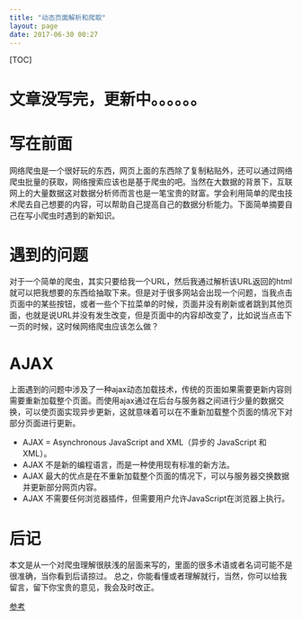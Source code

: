 ```yaml
---
title: "动态页面解析和爬取"
layout: page
date: 2017-06-30 00:27
---
```


[TOC]
# 文章没写完，更新中。。。。。。
# 写在前面
网络爬虫是一个很好玩的东西，网页上面的东西除了复制粘贴外，还可以通过网络爬虫批量的获取，网络搜索应该也是基于爬虫的吧。当然在大数据的背景下，互联网上的大量数据这对数据分析师而言也是一笔宝贵的财富。学会利用简单的爬虫技术爬去自己想要的内容，可以帮助自己提高自己的数据分析能力。下面简单摘要自己在写小爬虫时遇到的新知识。


# 遇到的问题
对于一个简单的爬虫，其实只要给我一个URL，然后我通过解析该URL返回的html就可以把我想要的东西给抽取下来。但是对于很多网站会出现一个问题，当我点击页面中的某些按钮，或者一些个下拉菜单的时候，页面并没有刷新或者跳到其他页面，也就是说URL并没有发生改变，但是页面中的内容却改变了，比如说当点击下一页的时候，这时候网络爬虫应该怎么做？


# AJAX
上面遇到的问题中涉及了一种ajax动态加载技术，传统的页面如果需要更新内容则需要重新加载整个页面。而使用ajax通过在后台与服务器之间进行少量的数据交换，可以使页面实现异步更新，这就意味着可以在不重新加载整个页面的情况下对部分页面进行更新。


- AJAX = Asynchronous JavaScript and XML（异步的 JavaScript 和 XML）。
- AJAX 不是新的编程语言，而是一种使用现有标准的新方法。
- AJAX 最大的优点是在不重新加载整个页面的情况下，可以与服务器交换数据并更新部分网页内容。
- AJAX 不需要任何浏览器插件，但需要用户允许JavaScript在浏览器上执行。


# 后记
本文是从一个对爬虫理解很肤浅的层面来写的，里面的很多术语或者名词可能不是很准确，当你看到后请掠过。
总之，你能看懂或者理解就行，当然，你可以给我留言，留下你宝贵的意见，我会及时改正。

[参考](https://zhuanlan.zhihu.com/p/27346009)